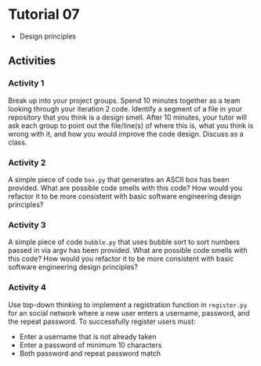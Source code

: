 # Tutorial 07

 - Design principles

## Activities

### Activity 1

Break up into your project groups. Spend 10 minutes together as a team looking through your iteration 2 code. Identify a segment of a file in your repository that you think is a design smell. After 10 minutes, your tutor will ask each group to point out the file/line(s) of where this is, what you think is wrong with it, and how you would improve the code design. Discuss as a class.

### Activity 2

A simple piece of code `box.py` that generates an ASCII box has been provided. What are possible code smells with this code? How would you refactor it to be more consistent with basic software engineering design principles?

### Activity 3

A simple piece of code `bubble.py` that uses bubble sort to sort numbers passed in via argv has been provided. What are possible code smells with this code? How would you refactor it to be more consistent with basic software engineering design principles?

### Activity 4

Use top-down thinking to implement a registration function in `register.py` for an social network where a new user enters a username, password, and the repeat password. To successfully register users must:
 * Enter a username that is not already taken
 * Enter a password of minimum 10 characters
 * Both password and repeat password match
